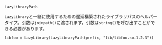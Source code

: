 ```
LazyLibraryPath
```

`LazyLibrary`と一緒に使用するための遅延構築されたライブラリパスのヘルパータイプ。引数は`joinpath()`に渡されます。引数は`string()`を呼び出すことができる必要があります。

```
libfoo = LazyLibrary(LazyLibraryPath(prefix, "lib/libfoo.so.1.2.3"))
```
